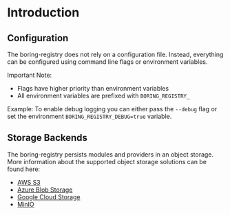 # Introduction

## Configuration

The boring-registry does not rely on a configuration file.
Instead, everything can be configured using command line flags or environment variables.

Important Note:

- Flags have higher priority than environment variables
- All environment variables are prefixed with `BORING_REGISTRY_`

Example: To enable debug logging you can either pass the `--debug` flag or set the environment `BORING_REGISTRY_DEBUG=true` variable.

## Storage Backends

The boring-registry persists modules and providers in an object storage.
More information about the supported object storage solutions can be found here:

- [AWS S3](./storage-backends/aws-s3.md)
- [Azure Blob Storage](./storage-backends/azure-blob-storage.md)
- [Google Cloud Storage](./storage-backends/google-cloud-storage.md)
- [MinIO](./storage-backends/minio.md)
